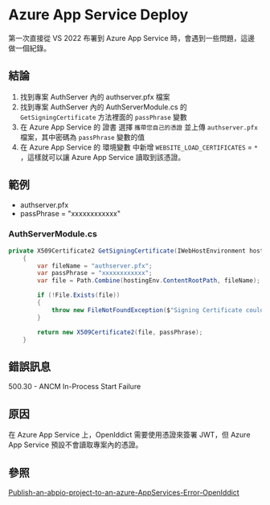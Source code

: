 # Azure App Service Deploy

第一次直接從 VS 2022 布署到 Azure App Service 時，會遇到一些問題，這邊做一個紀錄。

## 結論
1. 找到專案 AuthServer 內的 authserver.pfx 檔案
2. 找到專案 AuthServer 內的 AuthServerModule.cs 的 `GetSigningCertificate` 方法裡面的 `passPhrase` 變數
3. 在 Azure App Service 的 證書 選擇 `攜帶您自己的憑證` 並上傳 `authserver.pfx` 檔案，其中密碼為 `passPhrase` 變數的值
4. 在 Azure App Service 的 環境變數 中新增 `WEBSITE_LOAD_CERTIFICATES` = `*` ，這樣就可以讓 Azure App Service 讀取到該憑證。

## 範例
- authserver.pfx
- passPhrase = "xxxxxxxxxxxx"

### AuthServerModule.cs
```C#
private X509Certificate2 GetSigningCertificate(IWebHostEnvironment hostingEnv)
    {
        var fileName = "authserver.pfx";
        var passPhrase = "xxxxxxxxxxxx";
        var file = Path.Combine(hostingEnv.ContentRootPath, fileName);

        if (!File.Exists(file))
        {
            throw new FileNotFoundException($"Signing Certificate couldn't found: {file}");
        }

        return new X509Certificate2(file, passPhrase);
    }
```

## 錯誤訊息
500.30 - ANCM In-Process Start Failure

## 原因
在 Azure App Service 上，OpenIddict 需要使用憑證來簽署 JWT，但 Azure App Service 預設不會讀取專案內的憑證。

## 參照
[Publish-an-abpio-project-to-an-azure-AppServices-Error-OpenIddict](https://abp.io/support/questions/5595/Publish-an-abpio-project-to-an-azure-AppServices-Error-OpenIddict)
